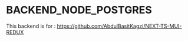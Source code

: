 # BACKEND_NODE_POSTGRES

This backend is for : https://github.com/AbdulBasitKagzi/NEXT-TS-MUI-REDUX
